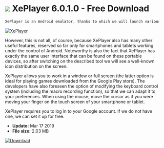 # ![](https://cdn.softexe.net/static/icon/win.gif) XePlayer 6.0.1.0 - Free Download

```sh
XePlayer is an Android emulator, thanks to which we will launch various applications using this operating system on a computer with Windows installed.
```
[![XePlayer](https://gallery.dpcdn.pl/imgc/Tools/90257/g_-_420x350_1.5_-_x8ff8f07a-bdfa-4c05-92a5-263bca3fd044.jpg)](https://softexe.net/win/hobbies-lifestyle/mobile/xeplayer:habd.html)

However, this is not all, of course, because XePlayer also has many other useful features, reserved so far only for smartphones and tablets working under the control of Android. Noteworthy is also the fact that XePlayer has exactly the same user interface that can be found on these portable devices, so after switching on the described tool we will see a well-known icon distribution on the screen.
 
 XePlayer allows you to work in a window or full screen (the latter option is ideal for playing games downloaded from the Google Play store). The developers have also foreseen the option of modifying the keyboard control system (including the macro recording function), so that we can adapt it to your preferences. When using the mouse, move the cursor as if you were moving your finger on the touch screen of your smartphone or tablet.
 
 XePlayer requires you to log in to your Google account. If we do not have one, we can set it up for free.


- **Update:** Mar 17 2019
- **File size:** 2.03 MB

[![Download](https://cdn.softexe.net/static/img/download.png)](https://softexe.net/win/hobbies-lifestyle/mobile/xeplayer:habd.html)

